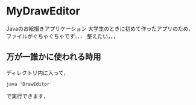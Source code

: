 # MyDrawEditor
Javaのお絵描きアプリケーション
大学生のときに初めて作ったアプリのため，ファイルがぐちゃぐちゃです．．．
整えたい，，，
## 万が一誰かに使われる時用
ディレクトリ内に入って，
```
java 'DrawEditor'
```
で実行できます．
